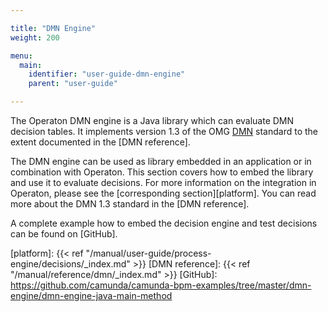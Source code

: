 ```yaml
---

title: "DMN Engine"
weight: 200

menu:
  main:
    identifier: "user-guide-dmn-engine"
    parent: "user-guide"

---
```


The Operaton DMN engine is a Java library which can evaluate DMN decision tables.
It implements version 1.3 of the OMG [DMN](http://www.omg.org/spec/DMN/1.3) standard to the extent documented in the [DMN reference].

The DMN engine can be used as library embedded in an
application or in combination with Operaton. This section
covers how to embed the library and use it to evaluate decisions. For more
information on the integration in Operaton, please see the
[corresponding section][platform]. You can read more about the DMN 1.3 standard
in the [DMN reference].

A complete example how to embed the decision engine and test
decisions can be found on [GitHub].


[platform]: {{< ref "/manual/user-guide/process-engine/decisions/_index.md" >}}
[DMN reference]: {{< ref "/manual/reference/dmn/_index.md" >}}
[GitHub]: https://github.com/camunda/camunda-bpm-examples/tree/master/dmn-engine/dmn-engine-java-main-method
